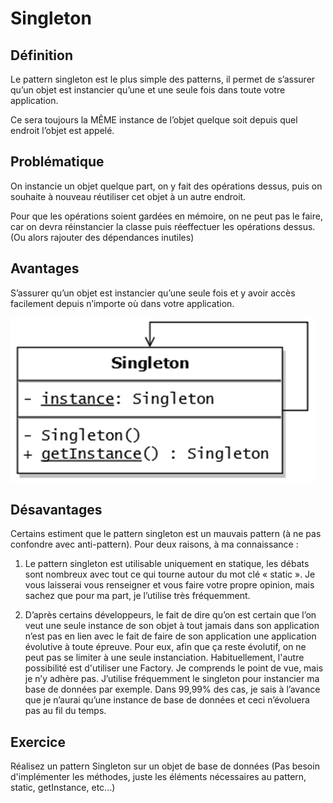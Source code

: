 # Singleton

## Définition
Le pattern singleton est le plus simple des patterns, il permet de s’assurer qu’un objet est instancier qu’une et une seule fois dans toute votre application.

Ce sera toujours la MÊME instance de l’objet quelque soit depuis quel endroit l’objet est appelé. 

## Problématique

On instancie un objet quelque part, on y fait des opérations dessus, puis on souhaite à nouveau réutiliser cet objet à un autre endroit.

Pour que les opérations soient gardées en mémoire, on ne peut pas le faire, car on devra réinstancier la classe puis réeffectuer les opérations dessus. (Ou alors rajouter des dépendances inutiles)

## Avantages

S’assurer qu’un objet est instancier qu’une seule fois et y avoir accès facilement depuis n’importe où dans votre application. 

![UML Singleton](https://raw.githubusercontent.com/kbrdn1/Design-Patterns-TS/main/assets/UML-Singleton.png)

## Désavantages

Certains estiment que le pattern singleton est un mauvais pattern (à ne pas confondre avec anti-pattern). Pour deux raisons, à ma connaissance :

  1. Le pattern singleton est utilisable uniquement en statique, les débats sont nombreux avec tout ce qui tourne autour du mot clé « static ». Je vous laisserai vous renseigner et vous faire votre propre opinion, mais sachez que pour ma part, je l’utilise très fréquemment.

  2. D’après certains développeurs, le fait de dire qu’on est certain que l’on veut une seule instance de son objet à tout jamais dans son application n’est pas en lien avec le fait de faire de son application une application évolutive à toute épreuve. Pour eux, afin que ça reste évolutif, on ne peut pas se limiter à une seule instanciation. Habituellement, l'autre possibilité est d'utiliser une Factory. Je comprends le point de vue, mais je n’y adhère pas. J’utilise fréquemment le singleton pour instancier ma base de données par exemple. Dans 99,99% des cas, je sais à l’avance que je n’aurai qu’une instance de base de données et ceci n’évoluera pas au fil du temps.
  
  ## Exercice
  
  Réalisez un pattern Singleton sur un objet de base de données (Pas besoin d'implémenter les méthodes, juste les éléments nécessaires au pattern, static, getInstance, etc...)